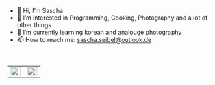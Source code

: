 - 👋 Hi, I’m Sascha
- 👀 I’m interested in Programming, Cooking, Photography and a lot of other things
- 🌱 I’m currently learning korean and analouge photography
- 📫 How to reach me:
  sascha.seibel@outlook.de

<br/>
<style hidden>
table { border: none }
tr { border: none; }
td { border: none; }
</style>

<p align="center">
  <table style="border: none">
    <tr>
      <td align="top" width="50%">
      <img src="https://github-readme-stats.vercel.app/api?username=shsb92&count_private=true&show_icons=true&theme=vue&hide_border=true" align="left" style="width: 100%" />
      </td>
      <td align="top" width="50%">
        <img src="https://github-readme-stats.vercel.app/api/top-langs/?username=shsb92&hide=jupyter%20notebook&layout=compact&theme=vue&hide_border=true" align="left" style="width: 100%" />
      </td>
    </tr>
  </table>
</p>

<!---
shsb92/shsb92 is a ✨ special ✨ repository because its `README.md` (this file) appears on your GitHub profile.
You can click the Preview link to take a look at your changes.
--->
